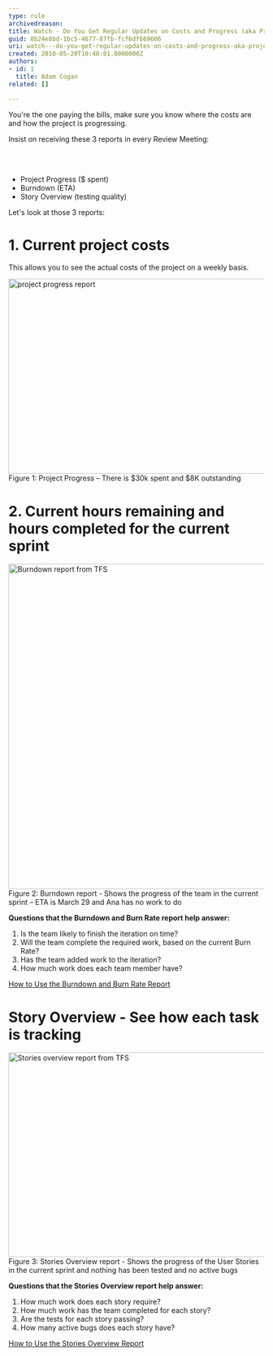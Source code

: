 ```yaml
---
type: rule
archivedreason: 
title: Watch - Do You Get Regular Updates on Costs and Progress (aka Project Progress, Burndown, etc.)?
guid: 8b24e8bd-1bc5-4677-87fb-fcf6df669606
uri: watch---do-you-get-regular-updates-on-costs-and-progress-aka-project-progress-burndown-etc
created: 2010-05-20T10:48:01.0000000Z
authors:
- id: 1
  title: Adam Cogan
related: []

---
```



<p>You're the one paying the bills, make sure you know where the costs are and how the project is progressing. </p>
<p>Insist on receiving these&#160;3 reports in every Review Meeting&#58;</p>
<br><excerpt class='endintro'></excerpt><br>
<ul><li>Project Progress ($ spent)</li>
<li>Burndown (ETA) </li>
<li>Story Overview (testing quality)</li></ul>
<p>Let's look at those&#160;3 reports&#58;</p>

<h1>1. Current project costs</h1>
<p>This allows you to see the actual costs of the project on a weekly basis.</p>
<img width="584" height="383" alt="project progress report" src="http&#58;//www.ssw.com.au/ssw/Standards/Rules/images/projectprogresscapture.JPG" style="width&#58;584px;height&#58;383px;" />
<span class="ms-rteCustom-FigureNormal">Figure 1&#58; Project Progress – There is $30k spent and&#160;$8K outstanding</span>

<h1>2. Current hours remaining and hours completed for the current sprint</h1>
 
<img width="640" height="639" alt="Burndown report from TFS" src="http&#58;//www.ssw.com.au/ssw/Standards/Rules/images/burndown.JPG" style="height&#58;639px;" />
<span class="ms-rteCustom-FigureNormal">Figure 2&#58; Burndown report -&#160;Shows the progress of the team in the current sprint – ETA is March 29 and Ana has no work to do</span>

<p><strong>Questions that the Burndown and Burn Rate report help answer&#58; </strong></p>
<ol><li>Is the team likely to finish the iteration on time? </li>
<li>Will the team complete the required work, based on the current Burn Rate? </li>
<li>Has the team added work to the iteration? </li>
<li>How much work does each team member have? </li></ol>
<p><a href="http&#58;//msdn.microsoft.com/en-us/library/dd380678%28VS.100%29.aspx">How to Use the Burndown and Burn Rate Report</a> <img title="You are now leaving SSW" src="http&#58;//www.ssw.com.au/ssw/images/external.gif" alt="" /></p>

<h1>Story Overview - See how each task is tracking</h1>
<img width="817" height="402" alt="Stories overview report from TFS" src="http&#58;//www.ssw.com.au/ssw/Standards/Rules/images/storiesOverview.JPG" style="width&#58;817px;height&#58;402px;" />
<span class="ms-rteCustom-FigureNormal">Figure 3&#58; Stories Overview report - Shows the progress of the User Stories in the current sprint and nothing has been tested and no active bugs</span>

<p><strong>Questions that the Stories Overview report help&#160;answer&#58; </strong></p>
<ol><li>How much work does each story require? </li>
<li>How much work has the team completed for each story? </li>
<li>Are the tests for each story passing? </li>
<li>How many active bugs does each story have? </li></ol>
<p><a href="http&#58;//msdn.microsoft.com/en-us/library/dd380648%28VS.100%29.aspx">How to Use the Stories Overview Report</a> <img title="You are now leaving SSW" src="http&#58;//www.ssw.com.au/ssw/images/external.gif" alt="" /></p>



